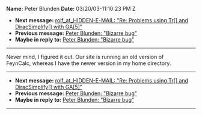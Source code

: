 **Name:** Peter Blunden
**Date:** 03/20/03-11:10:23 PM Z

  - **Next message:** [rolf_at_HIDDEN-E-MAIL: "Re: Problems using Tr[]
    and DiracSimplify[] with GA[5]"](0122.html)
  - **Previous message:** [Peter Blunden: "Bizarre bug"](0120.html)
  - **Maybe in reply to:** [Peter Blunden: "Bizarre bug"](0120.html)

-----

Never mind, I figured it out. Our site is running an old version of  
FeynCalc, whereas I have the newer version in my home directory.  

-----

  - **Next message:** [rolf_at_HIDDEN-E-MAIL: "Re: Problems using Tr[]
    and DiracSimplify[] with GA[5]"](0122.html)
  - **Previous message:** [Peter Blunden: "Bizarre bug"](0120.html)
  - **Maybe in reply to:** [Peter Blunden: "Bizarre bug"](0120.html)

-----

